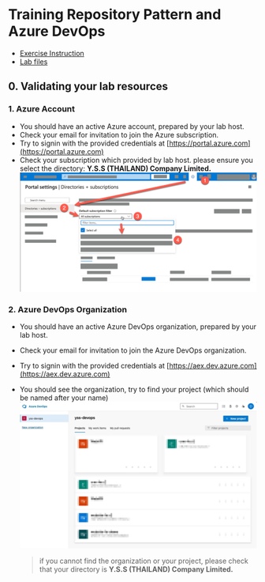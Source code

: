 # Training Repository Pattern and Azure DevOps

- [Exercise Instruction](./Exercises/README.md)
- [Lab files](./Allfiles/Labs/)

## 0. Validating your lab resources

### 1. Azure Account
   - You should have an active Azure account, prepared by your lab host. 
   - Check your email for invitation to join the Azure subscription.
   - Try to signin with the provided credentials at [https://portal.azure.com](https://portal.azure.com)
   - Check your subscription which provided by lab host. please ensure you select the directory: **Y.S.S (THAILAND) Company Limited.**
        ![](./media/azure-sub-check.png)

### 2. Azure DevOps Organization
   - You should have an active Azure DevOps organization, prepared by your lab host. 
   - Check your email for invitation to join the Azure DevOps organization.
   - Try to signin with the provided credentials at [https://aex.dev.azure.com](https://aex.dev.azure.com)
   - You should see the organization, try to find your project (which should be named after your name)
        ![](./media/devops-organization-project.jpg)
                
        > if you cannot find the organization or your project, please check that your directory is **Y.S.S (THAILAND) Company Limited.**
